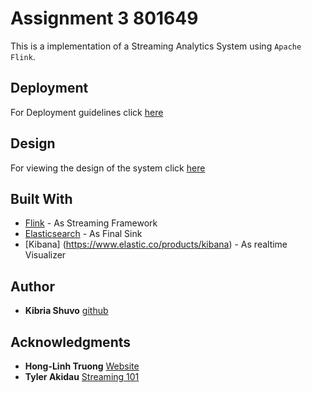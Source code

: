 # Assignment 3  801649

This is a implementation of a Streaming Analytics System using `Apache Flink`. 



## Deployment

For Deployment guidelines click [here](reports/Assignment-3-Deployment.md)

## Design

For viewing the design of the system click [here](reports/Assignment-3-Design.md)

## Built With

* [Flink](https://flink.apache.org/) - As Streaming Framework
* [Elasticsearch](https://www.elastic.co/products/elasticsearch) - As Final Sink
* [Kibana] (https://www.elastic.co/products/kibana) - As realtime Visualizer



## Author

* **Kibria Shuvo** [github](https://github.com/kibriashuvo)



## Acknowledgments

* **Hong-Linh Truong** [Website](https://users.aalto.fi/~truongh4/) 
* **Tyler Akidau** [Streaming 101](https://www.oreilly.com/ideas/the-world-beyond-batch-streaming-101)
